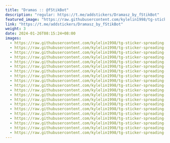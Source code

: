 ```yaml
---
title: "Dramas :: @fStikBot"
description: "regular: https://t.me/addstickers/Dramasz_by_fStikBot"
featured_image: "https://raw.githubusercontent.com/kylelin1998/tg-sticker-spreading-worldwide-images/main/img/065d3dc9-01df-4ed4-bf74-bc1099b8094d.jpg"
link: "https://t.me/addstickers/Dramasz_by_fStikBot"
weight: 3
date: 2024-01-26T08:15:24+08:00
images:
  - https://raw.githubusercontent.com/kylelin1998/tg-sticker-spreading-worldwide-images/main/img/065d3dc9-01df-4ed4-bf74-bc1099b8094d.jpg
  - https://raw.githubusercontent.com/kylelin1998/tg-sticker-spreading-worldwide-images/main/img/df9c0a8b-ceed-43b2-a522-74d5772c7940.jpg
  - https://raw.githubusercontent.com/kylelin1998/tg-sticker-spreading-worldwide-images/main/img/ca5618ec-0edc-4bbb-8bbb-6081237335a3.jpg
  - https://raw.githubusercontent.com/kylelin1998/tg-sticker-spreading-worldwide-images/main/img/8b5d1ce1-34a0-4c7e-a438-d828e6278803.jpg
  - https://raw.githubusercontent.com/kylelin1998/tg-sticker-spreading-worldwide-images/main/img/1bc5043c-2f3a-4bf6-8b2a-b0a6661d2eed.jpg
  - https://raw.githubusercontent.com/kylelin1998/tg-sticker-spreading-worldwide-images/main/img/8b5a4da7-2e94-4440-9a5b-31b000d04443.jpg
  - https://raw.githubusercontent.com/kylelin1998/tg-sticker-spreading-worldwide-images/main/img/5c28552e-f9bc-455f-aef1-b48090b0102c.jpg
  - https://raw.githubusercontent.com/kylelin1998/tg-sticker-spreading-worldwide-images/main/img/e5ca230c-afcc-474b-987a-c4c79455548f.jpg
  - https://raw.githubusercontent.com/kylelin1998/tg-sticker-spreading-worldwide-images/main/img/1cdb2805-1a3b-4c51-9cb0-e20de27f9c9d.jpg
  - https://raw.githubusercontent.com/kylelin1998/tg-sticker-spreading-worldwide-images/main/img/777cb286-9e49-437e-a34f-a894b4257e06.jpg
  - https://raw.githubusercontent.com/kylelin1998/tg-sticker-spreading-worldwide-images/main/img/64ecb1c9-85f4-4a8e-bf39-5061752b98f0.jpg
  - https://raw.githubusercontent.com/kylelin1998/tg-sticker-spreading-worldwide-images/main/img/348a50dd-1127-4718-a861-4e7d47ee9065.jpg
  - https://raw.githubusercontent.com/kylelin1998/tg-sticker-spreading-worldwide-images/main/img/8dd9d5fd-a8bd-4c8a-8ae4-aec8ec5b7951.jpg
  - https://raw.githubusercontent.com/kylelin1998/tg-sticker-spreading-worldwide-images/main/img/0abe4077-f009-4745-b81d-c9ec69dac914.jpg
  - https://raw.githubusercontent.com/kylelin1998/tg-sticker-spreading-worldwide-images/main/img/51f3a0de-660c-4b22-b6ce-fbeabb879196.jpg
  - https://raw.githubusercontent.com/kylelin1998/tg-sticker-spreading-worldwide-images/main/img/44573a68-6505-4076-8847-9cd3a779f429.jpg
  - https://raw.githubusercontent.com/kylelin1998/tg-sticker-spreading-worldwide-images/main/img/fa30b5b8-62a3-49f7-b263-df6ff7fe886c.jpg
  - https://raw.githubusercontent.com/kylelin1998/tg-sticker-spreading-worldwide-images/main/img/9423503b-8fe8-4408-99a6-5da1a281c1f8.jpg
  - https://raw.githubusercontent.com/kylelin1998/tg-sticker-spreading-worldwide-images/main/img/5b4100f3-c8ae-4fb3-b738-cb79c2483a2d.jpg
  - https://raw.githubusercontent.com/kylelin1998/tg-sticker-spreading-worldwide-images/main/img/02502ad7-2de7-46a8-85bd-b110ae376ebe.jpg
---
```

